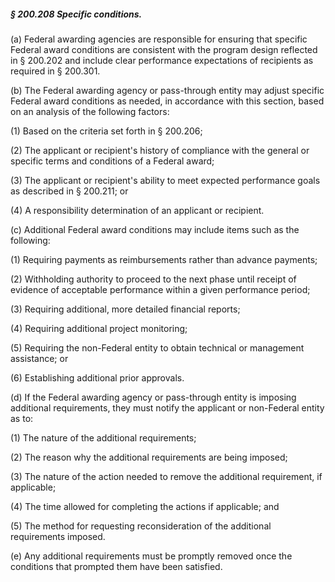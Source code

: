 ##### § 200.208 Specific conditions. #####

(a) Federal awarding agencies are responsible for ensuring that specific Federal award conditions are consistent with the program design reflected in § 200.202 and include clear performance expectations of recipients as required in § 200.301.

(b) The Federal awarding agency or pass-through entity may adjust specific Federal award conditions as needed, in accordance with this section, based on an analysis of the following factors:

(1) Based on the criteria set forth in § 200.206;

(2) The applicant or recipient's history of compliance with the general or specific terms and conditions of a Federal award;

(3) The applicant or recipient's ability to meet expected performance goals as described in § 200.211; or

(4) A responsibility determination of an applicant or recipient.

(c) Additional Federal award conditions may include items such as the following:

(1) Requiring payments as reimbursements rather than advance payments;

(2) Withholding authority to proceed to the next phase until receipt of evidence of acceptable performance within a given performance period;

(3) Requiring additional, more detailed financial reports;

(4) Requiring additional project monitoring;

(5) Requiring the non-Federal entity to obtain technical or management assistance; or

(6) Establishing additional prior approvals.

(d) If the Federal awarding agency or pass-through entity is imposing additional requirements, they must notify the applicant or non-Federal entity as to:

(1) The nature of the additional requirements;

(2) The reason why the additional requirements are being imposed;

(3) The nature of the action needed to remove the additional requirement, if applicable;

(4) The time allowed for completing the actions if applicable; and

(5) The method for requesting reconsideration of the additional requirements imposed.

(e) Any additional requirements must be promptly removed once the conditions that prompted them have been satisfied.